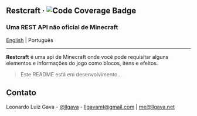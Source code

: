 ## Restcraft · ![Code Coverage Badge](https://img.shields.io/badge/coverage-100%-success?style=flat-square&logo=jest&logoColor=white)
### Uma REST API não oficial de Minecraft
[English](./../README.md) | Português

---

**Restcraft** é uma api de Minecraft onde você pode requisitar alguns elementos e informações do jogo como blocos, itens e efeitos.

> Este README está em desenvolvimento...

## Contato

Leonardo Luiz Gava - [@llgava](https://twitter.com/llgava "Leonardo Luiz Gava Twitter") - <llgavamt@gmail.com> | <me@llgava.net>

